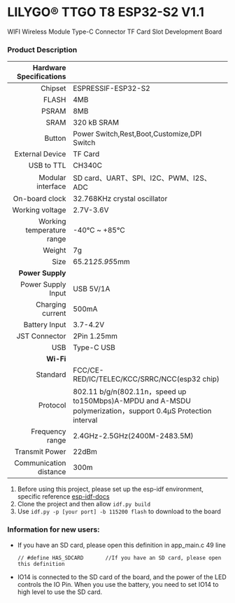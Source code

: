 # LILYGO® TTGO T8 ESP32-S2 V1.1

WIFI Wireless Module Type-C Connector TF Card Slot Development Board

### Product Description

Hardware Specifications||
-----------:|:------------
Chipset|ESPRESSIF-ESP32-S2
FLASH|4MB 
PSRAM|8MB
SRAM|320 kB SRAM
Button|Power Switch,Rest,Boot,Customize,DPI Switch
External Device|TF Card
USB to TTL|CH340C
Modular interface|SD card、UART、SPI、I2C、PWM、I2S、ADC
On-board clock|32.768KHz crystal oscillator 
Working voltage|2.7V-3.6V
Working temperature range|-40℃ ~ +85℃
Weight|7g
Size|65.21*25.95*5mm
**Power Supply**||
Power Supply Input|USB 5V/1A
Charging current|500mA
Battery Input|3.7-4.2V
JST Connector|2Pin 1.25mm
USB|Type-C USB
**Wi-Fi**||
Standard|FCC/CE-RED/IC/TELEC/KCC/SRRC/NCC(esp32 chip)
Protocol|802.11 b/g/n(802.11n，speed up to150Mbps)A-MPDU and A-MSDU polymerization，support 0.4μS Protection interval
Frequency range|2.4GHz-2.5GHz(2400M-2483.5M)
Transmit Power|22dBm
Communication distance|300m


1. Before using this project, please set up the esp-idf environment, specific reference [esp-idf-docs](https://docs.espressif.com/projects/esp-idf/en/latest/esp32s2/get-started/index.html)
2. Clone the project and then allow `idf.py build`
3. Use `idf.py -p [your port] -b 115200 flash` to download to the board


### Information for new users:
- If you have an SD card, please open this definition in app_main.c 49 line
    ```
    // #define HAS_SDCARD       //If you have an SD card, please open this definition
    ```
- IO14 is connected to the SD card of the board, and the power of the LED controls the IO Pin. When you use the battery, you need to set IO14 to high level to use the SD card.



